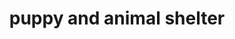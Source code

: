 ---
pid: MP17
title: puppy and animal shelter
location_transcription: south philly
zipcode: '19148'
outside_phl: 
neighborhood: Whitman,Pennsport,South Philadelphia
age: '10'
age_range: 6-13
instagram: 
image_file_name: MP_17.jpg
proposal_transcription: to help people who love pets and for pets who need a health
  and clean place to sell
topic: Animals
topic_summary: '0'
type: Other No Form
keywords_other: 
credit: Carpi Harris
image_labels: 
twitter: 
facebook: 
permalink: "/monuments/mp17/"
layout: item-page
---